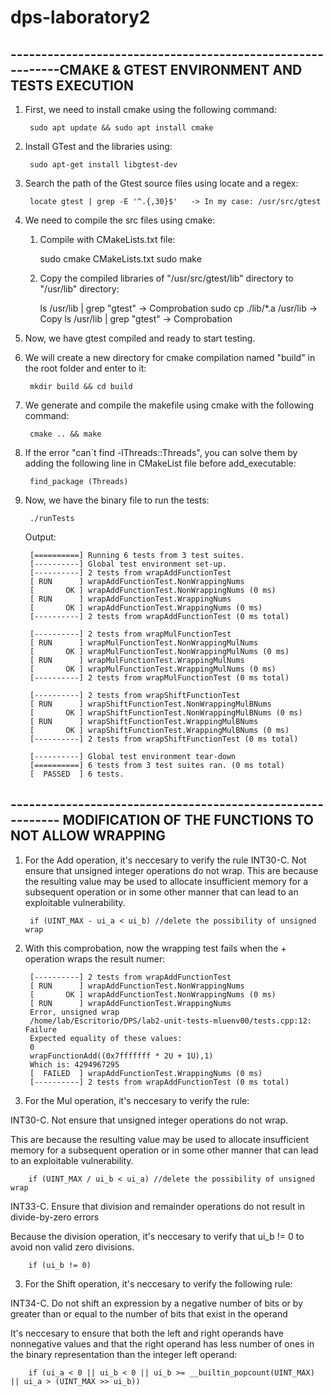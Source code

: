 # dps-laboratory2

-----------------------------------------------------------CMAKE & GTEST ENVIRONMENT AND TESTS EXECUTION 
-----------------------------------------------------------

1. First, we need to install cmake using the following command:
 
		sudo apt update && sudo apt install cmake

2. Install GTest and the libraries using:

		sudo apt-get install libgtest-dev

3. Search the path of the Gtest source files using locate and a regex:

		locate gtest | grep -E '^.{,30}$'   -> In my case: /usr/src/gtest

4. We need to compile the src files using cmake:

	1. Compile with CMakeLists.txt file: 

		sudo cmake CMakeLists.txt
		sudo make

	2. Copy the compiled libraries of "/usr/src/gtest/lib" directory to "/usr/lib" directory:

		ls /usr/lib | grep "gtest" -> Comprobation
		sudo cp ./lib/*.a /usr/lib -> Copy
		ls /usr/lib | grep "gtest" -> Comprobation

5. Now, we have gtest compiled and ready to start testing.

6. We will create a new directory for cmake compilation named "build" in the root folder and enter to it:
	
		mkdir build && cd build

7. We generate and compile the makefile using cmake with the following command:

		cmake .. && make

8. If the error "can´t find -lThreads::Threads", you can solve them by adding the following line in CMakeList file before add_executable:

		find_package (Threads)

9. Now, we have the binary file to run the tests:

		./runTests

	Output:

		[==========] Running 6 tests from 3 test suites.
		[----------] Global test environment set-up.
		[----------] 2 tests from wrapAddFunctionTest
		[ RUN      ] wrapAddFunctionTest.NonWrappingNums
		[       OK ] wrapAddFunctionTest.NonWrappingNums (0 ms)
		[ RUN      ] wrapAddFunctionTest.WrappingNums
		[       OK ] wrapAddFunctionTest.WrappingNums (0 ms)
		[----------] 2 tests from wrapAddFunctionTest (0 ms total)

		[----------] 2 tests from wrapMulFunctionTest
		[ RUN      ] wrapMulFunctionTest.NonWrappingMulNums
		[       OK ] wrapMulFunctionTest.NonWrappingMulNums (0 ms)
		[ RUN      ] wrapMulFunctionTest.WrappingMulNums
		[       OK ] wrapMulFunctionTest.WrappingMulNums (0 ms)
		[----------] 2 tests from wrapMulFunctionTest (0 ms total)

		[----------] 2 tests from wrapShiftFunctionTest
		[ RUN      ] wrapShiftFunctionTest.NonWrappingMulBNums
		[       OK ] wrapShiftFunctionTest.NonWrappingMulBNums (0 ms)
		[ RUN      ] wrapShiftFunctionTest.WrappingMulBNums
		[       OK ] wrapShiftFunctionTest.WrappingMulBNums (0 ms)
		[----------] 2 tests from wrapShiftFunctionTest (0 ms total)

		[----------] Global test environment tear-down
		[==========] 6 tests from 3 test suites ran. (0 ms total)
		[  PASSED  ] 6 tests.


----------------------------------------------------------- MODIFICATION OF THE FUNCTIONS TO NOT ALLOW WRAPPING 
-----------------------------------------------------------

1. For the Add operation, it's neccesary to verify the rule INT30-C. Not ensure that unsigned integer operations do not wrap.
This are because the resulting value may be used to allocate insufficient memory for a subsequent operation or in some other manner that can lead 
to an exploitable vulnerability.

		if (UINT_MAX - ui_a < ui_b) //delete the possibility of unsigned wrap

2. With this comprobation, now the wrapping test fails when the + operation wraps the result numer:

		[----------] 2 tests from wrapAddFunctionTest
		[ RUN      ] wrapAddFunctionTest.NonWrappingNums
		[       OK ] wrapAddFunctionTest.NonWrappingNums (0 ms)
		[ RUN      ] wrapAddFunctionTest.WrappingNums
		Error, unsigned wrap
		/home/lab/Escritorio/DPS/lab2-unit-tests-mluenv00/tests.cpp:12: Failure
		Expected equality of these values:
		0
		wrapFunctionAdd((0x7fffffff * 2U + 1U),1)
    	Which is: 4294967295
		[  FAILED  ] wrapAddFunctionTest.WrappingNums (0 ms)
		[----------] 2 tests from wrapAddFunctionTest (0 ms total)


2. For the Mul operation, it's neccesary to verify the rule:

INT30-C. Not ensure that unsigned integer operations do not wrap.

This are because the resulting value may be used to allocate insufficient memory for a subsequent operation or in some other manner that can lead 
to an exploitable vulnerability.

		if (UINT_MAX / ui_b < ui_a) //delete the possibility of unsigned wrap

INT33-C. Ensure that division and remainder operations do not result in divide-by-zero errors

Because the division operation, it's neccesary to verify that ui_b != 0 to avoid non valid zero divisions.

		if (ui_b != 0)

3. For the Shift operation, it's neccesary to verify the following rule:

INT34-C. Do not shift an expression by a negative number of bits or by greater than or equal to the number of bits that exist in the operand 


It's neccesary to ensure that both the left and right operands have nonnegative values and that the right operand has less number of ones in the binary representation than the integer left operand:

		if (ui_a < 0 || ui_b < 0 || ui_b >= __builtin_popcount(UINT_MAX) || ui_a > (UINT_MAX >> ui_b)) 

